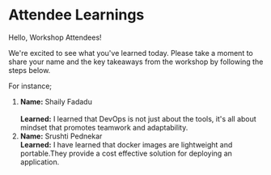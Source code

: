 # Attendee Learnings

Hello, Workshop Attendees!

We're excited to see what you've learned today. Please take a moment to share your name and the key takeaways from the workshop by following the steps below.

For instance; 
1. **Name:** Shaily Fadadu <br>          
   **Learned:**  I learned that DevOps is not just about the tools, it's all about mindset that promotes teamwork and adaptability.
3. **Name:** Srushti Pednekar <br>
   **Learned:** I have learned that docker images are lightweight and portable.They provide a cost effective solution for deploying an application. 